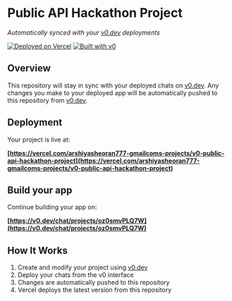 # Public API Hackathon Project

*Automatically synced with your [v0.dev](https://v0.dev) deployments*

[![Deployed on Vercel](https://img.shields.io/badge/Deployed%20on-Vercel-black?style=for-the-badge&logo=vercel)](https://vercel.com/arshiyasheoran777-gmailcoms-projects/v0-public-api-hackathon-project)
[![Built with v0](https://img.shields.io/badge/Built%20with-v0.dev-black?style=for-the-badge)](https://v0.dev/chat/projects/oz0smvPLQ7W)

## Overview

This repository will stay in sync with your deployed chats on [v0.dev](https://v0.dev).
Any changes you make to your deployed app will be automatically pushed to this repository from [v0.dev](https://v0.dev).

## Deployment

Your project is live at:

**[https://vercel.com/arshiyasheoran777-gmailcoms-projects/v0-public-api-hackathon-project](https://vercel.com/arshiyasheoran777-gmailcoms-projects/v0-public-api-hackathon-project)**

## Build your app

Continue building your app on:

**[https://v0.dev/chat/projects/oz0smvPLQ7W](https://v0.dev/chat/projects/oz0smvPLQ7W)**

## How It Works

1. Create and modify your project using [v0.dev](https://v0.dev)
2. Deploy your chats from the v0 interface
3. Changes are automatically pushed to this repository
4. Vercel deploys the latest version from this repository